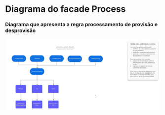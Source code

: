 # Diagrama do facade Process

### Diagrama que apresenta a regra processamento de provisão e desprovisão

![abc](process_price_facade.jpeg)